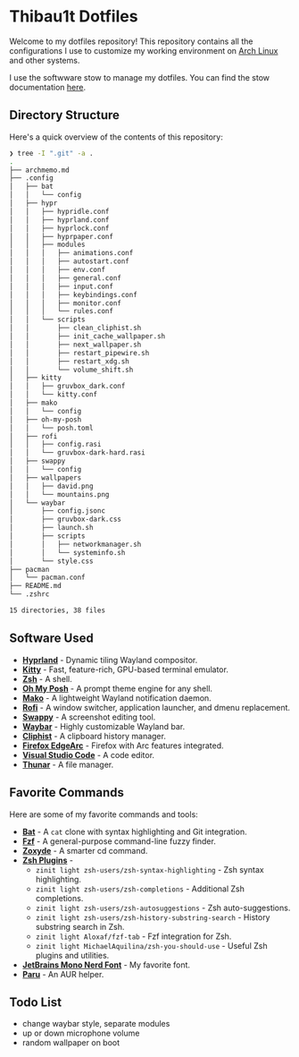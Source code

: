 # Thibau1t Dotfiles

Welcome to my dotfiles repository! This repository contains all the configurations I use to customize my working environment on [Arch Linux](https://www.archlinux.org) and other systems.

I use the softwware stow to manage my dotfiles. You can find the stow documentation [here](https://www.gnu.org/software/stow/manual/stow.html).

## Directory Structure

Here's a quick overview of the contents of this repository:

```bash
❯ tree -I ".git" -a .
.
├── archmemo.md
├── .config
│   ├── bat
│   │   └── config
│   ├── hypr
│   │   ├── hypridle.conf
│   │   ├── hyprland.conf
│   │   ├── hyprlock.conf
│   │   ├── hyprpaper.conf
│   │   ├── modules
│   │   │   ├── animations.conf
│   │   │   ├── autostart.conf
│   │   │   ├── env.conf
│   │   │   ├── general.conf
│   │   │   ├── input.conf
│   │   │   ├── keybindings.conf
│   │   │   ├── monitor.conf
│   │   │   └── rules.conf
│   │   └── scripts
│   │       ├── clean_cliphist.sh
│   │       ├── init_cache_wallpaper.sh
│   │       ├── next_wallpaper.sh
│   │       ├── restart_pipewire.sh
│   │       ├── restart_xdg.sh
│   │       └── volume_shift.sh
│   ├── kitty
│   │   ├── gruvbox_dark.conf
│   │   └── kitty.conf
│   ├── mako
│   │   └── config
│   ├── oh-my-posh
│   │   └── posh.toml
│   ├── rofi
│   │   ├── config.rasi
│   │   └── gruvbox-dark-hard.rasi
│   ├── swappy
│   │   └── config
│   ├── wallpapers
│   │   ├── david.png
│   │   └── mountains.png
│   └── waybar
│       ├── config.jsonc
│       ├── gruvbox-dark.css
│       ├── launch.sh
│       ├── scripts
│       │   ├── networkmanager.sh
│       │   └── systeminfo.sh
│       └── style.css
├── pacman
│   └── pacman.conf
├── README.md
└── .zshrc

15 directories, 38 files
```

## Software Used

-   **[Hyprland](https://github.com/hyprwm/Hyprland)** - Dynamic tiling Wayland compositor.
-   **[Kitty](https://github.com/kovidgoyal/kitty)** - Fast, feature-rich, GPU-based terminal emulator.
-   **[Zsh](https://www.zsh.org/)** - A shell.
-   **[Oh My Posh](https://github.com/JanDeDobbeleer/oh-my-posh)** - A prompt theme engine for any shell.
-   **[Mako](https://github.com/emersion/mako)** - A lightweight Wayland notification daemon.
-   **[Rofi](https://github.com/davatorium/rofi)** - A window switcher, application launcher, and dmenu replacement.
-   **[Swappy](https://github.com/jtheoof/swappy)** - A screenshot editing tool.
-   **[Waybar](https://github.com/Alexays/Waybar)** - Highly customizable Wayland bar.
-   **[Cliphist](https://github.com/sentriz/cliphist)** - A clipboard history manager.
-   **[Firefox EdgeArc](https://github.com/artsyfriedchicken/EdgyArc-fr)** - Firefox with Arc features integrated.
-   **[Visual Studio Code](https://github.com/microsoft/vscode)** - A code editor.
-   **[Thunar](https://docs.xfce.org/xfce/thunar/start)** - A file manager.

## Favorite Commands

Here are some of my favorite commands and tools:

-   **[Bat](https://github.com/sharkdp/bat)** - A `cat` clone with syntax highlighting and Git integration.
-   **[Fzf](https://github.com/junegunn/fzf)** - A general-purpose command-line fuzzy finder.
-   **[Zoxyde](https://github.com/ajeetdsouza/zoxide)** - A smarter cd command.
-   **[Zsh Plugins](https://github.com/zdharma-continuum/zinit)** -
    -   `zinit light zsh-users/zsh-syntax-highlighting` - Zsh syntax highlighting.
    -   `zinit light zsh-users/zsh-completions` - Additional Zsh completions.
    -   `zinit light zsh-users/zsh-autosuggestions` - Zsh auto-suggestions.
    -   `zinit light zsh-users/zsh-history-substring-search` - History substring search in Zsh.
    -   `zinit light Aloxaf/fzf-tab` - Fzf integration for Zsh.
    -   `zinit light MichaelAquilina/zsh-you-should-use` - Useful Zsh plugins and utilities.
-   **[JetBrains Mono Nerd Font](https://www.nerdfonts.com/font-downloads)** - My favorite font.
-   **[Paru](https://github.com/Morganamilo/paru)** - An AUR helper.

## Todo List

-   change waybar style, separate modules
-   up or down microphone volume
-   random wallpaper on boot
